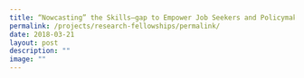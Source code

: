 ```yaml
---
title: “Nowcasting” the Skills–gap to Empower Job Seekers and Policymakers
permalink: /projects/research-fellowships/permalink/
date: 2018-03-21
layout: post
description: ""
image: ""
---
```

